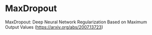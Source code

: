 # MaxDropout
MaxDropout: Deep Neural Network Regularization Based on Maximum Output Values (https://arxiv.org/abs/2007.13723)

